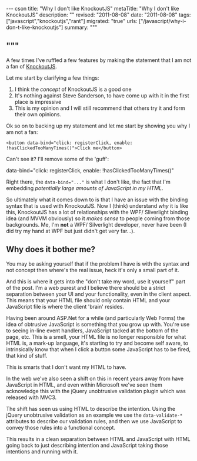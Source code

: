 --- cson
title: "Why I don't like KnockoutJS"
metaTitle: "Why I don't like KnockoutJS"
description: ""
revised: "2011-08-08"
date: "2011-08-08"
tags: ["javascript","knockoutjs","rant"]
migrated: "true"
urls: ["/javascript/why-i-don-t-like-knockoutjs"]
summary: """

"""
---
A few times I've ruffled a few features by making the statement that I am not a fan of [KnockoutJS][1].

Let me start by clarifying a few things:

1. I think the *concept* of KnockoutJS is a good one
1. It's nothing against Steve Sanderson, to have come up with it in the first place is impressive
1. This is my opinion and I will still recommend that others try it and form their own opinions.

Ok so on to backing up my statement and let me start by showing you why I am not a fan:

    <button data-bind="click: registerClick, enable: !hasClickedTooManyTimes()">Click me</button>
 
Can't see it? I'll remove some of the 'guff':

   data-bind="click: registerClick, enable: !hasClickedTooManyTimes()"

Right there, the `data-bind="..."` is what I don't like, the fact that I'm embedding *potentially large amounts of JavaScript in my HTML*.

So ultimately what it comes down to is that I have an issue with the binding syntax that is used with KnockoutJS. Now I (think) understand *why* it is like this, KnockoutJS has a lot of relationships with the WPF/ Sliverlight binding idea (and MVVM obviously) so it *makes sense* to people coming from those backgrounds. Me, I'm **not** a WPF/ Silverlight developer, never have been (I did try my hand at WPF but just didn't get very far...).

## Why does it bother me?

You may be asking yourself that if the problem I have is with the syntax and not concept then where's the real issue, heck it's only a small part of it.

And this is where it gets into the "don't take my word, use it yourself" part of the post. I'm a web purest and I believe there should be a strict separation between your UI and your functionality, even in the client aspect. This means that your HTML file should only contain HTML and your JavaScript file is where the client 'brain' resides.

Having been around ASP.Net for a while (and particularly Web Forms) the idea of obtrusive JavaScript is something that you grow up with. You're use to seeing in-line event handlers, JavaScript tacked at the bottom of the page, etc. This is a smell, your HTML file is no longer responsible for what HTML is, a mark-up language, it's starting to try and become self aware, to intrinsically know that when I click a button some JavaScript has to be fired, that kind of stuff.

This is smarts that I don't want my HTML to have.

In the web we've also seen a shift on this in recent years away from have JavaScript in HTML, and even within Microsoft we've seen them acknowledge this with the jQuery unobtrusive validation plugin which was released with MVC3. 

The shift has seen us using HTML to describe the intention. Using the jQuery unobtrusive validation as an example we use the `data-validate-*` attributes to describe our validation rules, and then we use JavaScript to convey those rules into a functional concept.

This results in a clean separation between HTML and JavaScript with HTML going back to just describing intention and JavaScript taking those intentions and running with it.




  [1]: http://knockoutjs.com/